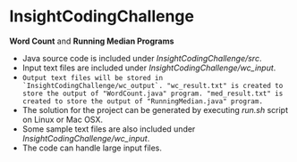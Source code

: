 # InsightCodingChallenge
**Word Count** and **Running Median Programs**

* Java source code is included under *InsightCodingChallenge/src*.
* Input text files are included under *InsightCodingChallenge/wc_input*.
* ```Output text files will be stored in `InsightCodingChallenge/wc_output`. "wc_result.txt" is created to store the output of "WordCount.java" program. "med_result.txt" is created to store the output of "RunningMedian.java" program.```
* The solution for the project can be generated by executing *run.sh* script on Linux or Mac OSX.
* Some sample text files are also included under *InsightCodingChallenge/wc_input*.
* The code can handle large input files.
